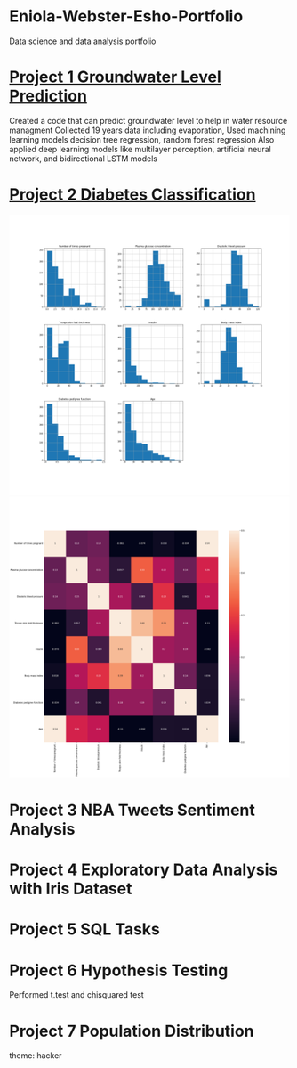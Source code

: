 # Eniola-Webster-Esho-Portfolio
Data science and data analysis portfolio

# [Project 1 Groundwater Level Prediction](https://github.com/EniolaWebsterEsho/Prediction-Codes)

Created a code that can predict groundwater level to help in water resource managment
Collected 19 years data including evaporation, 
Used machining learning models decision tree regression, random forest regression
Also applied deep learning models like multilayer perception, artificial neural network, and bidirectional LSTM models

# [Project 2 Diabetes Classification](https://github.com/EniolaWebsterEsho/Diabetes-Classification)
![](/images/Diabetes.png)
![](/images/Correlation.png)
# Project 3 NBA Tweets Sentiment Analysis

# Project 4 Exploratory Data Analysis with Iris Dataset

# Project 5 SQL Tasks 

# Project 6 Hypothesis Testing
Performed t.test and chisquared test

# Project 7 Population Distribution

theme: hacker
